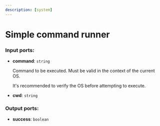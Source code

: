 ```yaml
---
description: [system]
---
```


# Simple command runner

### Input ports:

* __command__: `string`

    Command to be executed. Must be valid in the context of the current OS.
    
    It's recommended to verify the OS before attempting to execute.


* __cwd__: `string`

### Output ports:

* __success__: `boolean`

